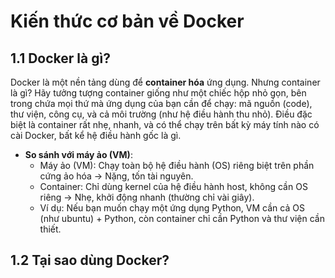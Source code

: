 # Kiến thức cơ bản về Docker
## 1.1 Docker là gì?
Docker là một nền tảng dùng để **container hóa** ứng dụng. Nhưng container là gì? Hãy tưởng tượng container giống như một chiếc hộp nhỏ gọn, bên trong chứa mọi thứ mà ứng dụng của bạn cần để chạy: mã nguồn (code), thư viện, công cụ, và cả môi trường (như hệ điều hành thu nhỏ). Điều đặc biệt là container rất nhẹ, nhanh, và có thể chạy trên bất kỳ máy tính nào có cài Docker, bất kể hệ điều hành gốc là gì.

- **So sánh với máy ảo (VM)**:
    - Máy ảo (VM): Chạy toàn bộ hệ điều hành (OS) riêng biệt trên phần cứng ảo hóa -> Nặng, tốn tài nguyên.
    - Container: Chỉ dùng kernel của hệ điều hành host, không cần OS riêng -> Nhẹ, khởi động nhanh (thường chỉ vài giây).
    - Ví dụ: Nếu bạn muốn chạy một ứng dụng Python, VM cần cả OS (như ubuntu) + Python, còn container chỉ cần Python và thư viện cần thiết.

## 1.2 Tại sao dùng Docker?
